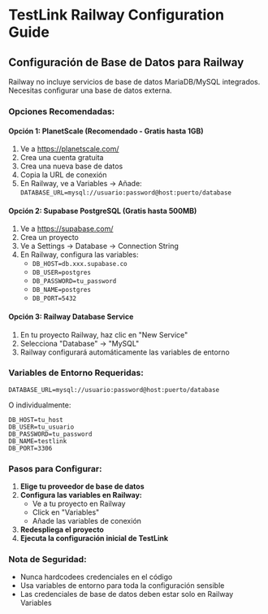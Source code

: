 # TestLink Railway Configuration Guide

## Configuración de Base de Datos para Railway

Railway no incluye servicios de base de datos MariaDB/MySQL integrados. Necesitas configurar una base de datos externa.

### Opciones Recomendadas:

#### Opción 1: PlanetScale (Recomendado - Gratis hasta 1GB)
1. Ve a https://planetscale.com/
2. Crea una cuenta gratuita
3. Crea una nueva base de datos
4. Copia la URL de conexión
5. En Railway, ve a Variables → Añade: `DATABASE_URL=mysql://usuario:password@host:puerto/database`

#### Opción 2: Supabase PostgreSQL (Gratis hasta 500MB)
1. Ve a https://supabase.com/
2. Crea un proyecto
3. Ve a Settings → Database → Connection String
4. En Railway, configura las variables:
   - `DB_HOST=db.xxx.supabase.co`
   - `DB_USER=postgres`
   - `DB_PASSWORD=tu_password`
   - `DB_NAME=postgres`
   - `DB_PORT=5432`

#### Opción 3: Railway Database Service
1. En tu proyecto Railway, haz clic en "New Service"
2. Selecciona "Database" → "MySQL"
3. Railway configurará automáticamente las variables de entorno

### Variables de Entorno Requeridas:

```
DATABASE_URL=mysql://usuario:password@host:puerto/database
```

O individualmente:
```
DB_HOST=tu_host
DB_USER=tu_usuario
DB_PASSWORD=tu_password
DB_NAME=testlink
DB_PORT=3306
```

### Pasos para Configurar:

1. **Elige tu proveedor de base de datos**
2. **Configura las variables en Railway:**
   - Ve a tu proyecto en Railway
   - Click en "Variables"
   - Añade las variables de conexión
3. **Redespliega el proyecto**
4. **Ejecuta la configuración inicial de TestLink**

### Nota de Seguridad:
- Nunca hardcodees credenciales en el código
- Usa variables de entorno para toda la configuración sensible
- Las credenciales de base de datos deben estar solo en Railway Variables